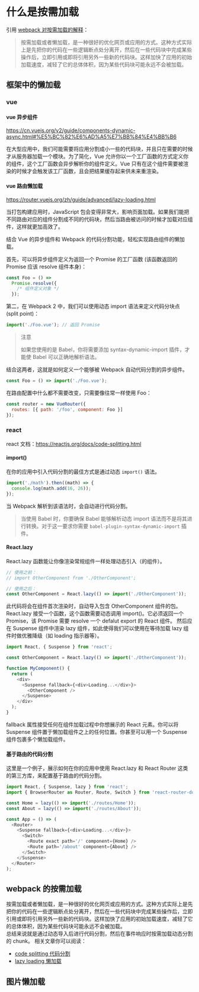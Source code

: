# 什么是按需加载

引用 [webpack 对按需加载的解释](https://v4.webpack.js.org/guides/lazy-loading/)：

> 按需加载或者懒加载，是一种很好的优化网页或应用的方式。这种方式实际上是先把你的代码在一些逻辑断点处分离开，然后在一些代码块中完成某些操作后，立即引用或即将引用另外一些新的代码块。这样加快了应用的初始加载速度，减轻了它的总体体积，因为某些代码块可能永远不会被加载。

## 框架中的懒加载

### vue

#### vue 异步组件

https://cn.vuejs.org/v2/guide/components-dynamic-async.html#%E5%BC%82%E6%AD%A5%E7%BB%84%E4%BB%B6

在大型应用中，我们可能需要将应用分割成小一些的代码块，并且只在需要的时候才从服务器加载一个模块。为了简化，Vue 允许你以一个工厂函数的方式定义你的组件，这个工厂函数会异步解析你的组件定义。Vue 只有在这个组件需要被渲染的时候才会触发该工厂函数，且会把结果缓存起来供未来重渲染。

#### vue 路由懒加载

https://router.vuejs.org/zh/guide/advanced/lazy-loading.html

当打包构建应用时，JavaScript 包会变得非常大，影响页面加载。如果我们能把不同路由对应的组件分割成不同的代码块，然后当路由被访问的时候才加载对应组件，这样就更加高效了。

结合 Vue 的异步组件和 Webpack 的代码分割功能，轻松实现路由组件的懒加载。

首先，可以将异步组件定义为返回一个 Promise 的工厂函数 (该函数返回的 Promise 应该 resolve 组件本身)：

```js
const Foo = () =>
  Promise.resolve({
    /* 组件定义对象 */
  });
```

第二，在 Webpack 2 中，我们可以使用动态 import 语法来定义代码分块点 (split point)：

```js
import('./Foo.vue'); // 返回 Promise
```

> 注意
>
> 如果您使用的是 Babel，你将需要添加 syntax-dynamic-import 插件，才能使 Babel 可以正确地解析语法。

结合这两者，这就是如何定义一个能够被 Webpack 自动代码分割的异步组件。

```js
const Foo = () => import('./Foo.vue');
```

在路由配置中什么都不需要改变，只需要像往常一样使用 Foo：

```js
const router = new VueRouter({
  routes: [{ path: '/foo', component: Foo }]
});
```

### react

react 文档：https://reactjs.org/docs/code-splitting.html

#### import()

在你的应用中引入代码分割的最佳方式是通过动态 `import()` 语法。

```js
import('./math').then((math) => {
  console.log(math.add(16, 26));
});
```

当 Webpack 解析到该语法时，会自动进行代码分割。

> 当使用 Babel 时，你要确保 Babel 能够解析动态 import 语法而不是将其进行转换。对于这一要求你需要 `babel-plugin-syntax-dynamic-import` 插件。

#### React.lazy

React.lazy 函数能让你像渲染常规组件一样处理动态引入（的组件）。

```js
// 使用之前：
// import OtherComponent from './OtherComponent';

// 使用之后：
const OtherComponent = React.lazy(() => import('./OtherComponent'));
```

此代码将会在组件首次渲染时，自动导入包含 OtherComponent 组件的包。  
React.lazy 接受一个函数，这个函数需要动态调用 import()。它必须返回一个 Promise，该 Promise 需要 resolve 一个 defalut export 的 React 组件。
然后应在 Suspense 组件中渲染 lazy 组件，如此使得我们可以使用在等待加载 lazy 组件时做优雅降级（如 loading 指示器等）。

```js
import React, { Suspense } from 'react';

const OtherComponent = React.lazy(() => import('./OtherComponent'));

function MyComponent() {
  return (
    <div>
      <Suspense fallback={<div>Loading...</div>}>
        <OtherComponent />
      </Suspense>
    </div>
  );
}
```

fallback 属性接受任何在组件加载过程中你想展示的 React 元素。你可以将 Suspense 组件置于懒加载组件之上的任何位置。你甚至可以用一个 Suspense 组件包裹多个懒加载组件。

#### 基于路由的代码分割

这里是一个例子，展示如何在你的应用中使用 React.lazy 和 React Router 这类的第三方库，来配置基于路由的代码分割。

```js
import React, { Suspense, lazy } from 'react';
import { BrowserRouter as Router, Route, Switch } from 'react-router-dom';

const Home = lazy(() => import('./routes/Home'));
const About = lazy(() => import('./routes/About'));

const App = () => (
  <Router>
    <Suspense fallback={<div>Loading...</div>}>
      <Switch>
        <Route exact path='/' component={Home} />
        <Route path='/about' component={About} />
      </Switch>
    </Suspense>
  </Router>
);
```

## webpack 的按需加载

按需加载或者懒加载，是一种很好的优化网页或应用的方式。这种方式实际上是先把你的代码在一些逻辑断点处分离开，然后在一些代码块中完成某些操作后，立即引用或即将引用另外一些新的代码块。这样加快了应用的初始加载速度，减轻了它的总体体积，因为某些代码块可能永远不会被加载。  
总结来说就是通过动态导入后进行代码分割，然后在事件响应时按需加载动态分割的 chunk。
相关文章你可以阅读：

- [code splitting 代码分割](https://github.com/lazyken/webpack4_zh/blob/main/Guides%E6%8C%87%E5%8D%97/CodeSplitting%E4%BB%A3%E7%A0%81%E5%88%86%E7%A6%BB.md)
- [lazy loading 懒加载](https://github.com/lazyken/webpack4_zh/blob/main/Guides%E6%8C%87%E5%8D%97/Lazy-Loading%E6%87%92%E5%8A%A0%E8%BD%BD.md)

## 图片懒加载
